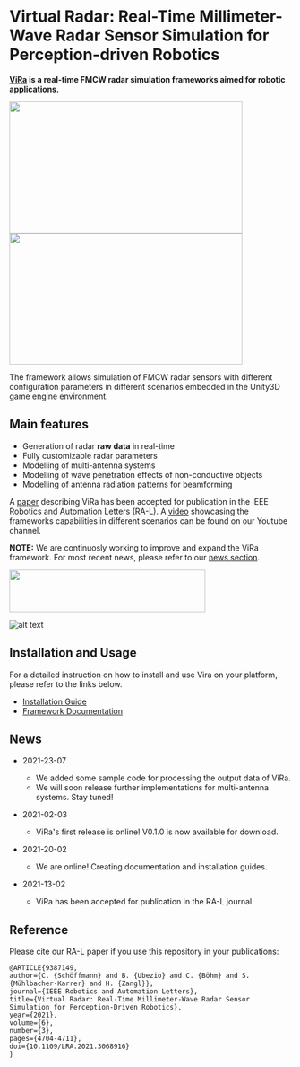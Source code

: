 # Virtual Radar: Real-Time Millimeter-Wave Radar Sensor Simulation for Perception-driven Robotics

**[ViRa](https://aau.at/vira) is a real-time FMCW radar simulation frameworks aimed for robotic applications.**

<img src="https://github.com/chstetco/virtualradar/blob/main/readme_images/ICRA2021_snip01.gif" width="416" height="234" /> <img src="https://github.com/chstetco/virtualradar/blob/main/readme_images/ICRA2021_snip02.gif" width="416" height="234" />

The framework allows simulation of FMCW radar sensors with different configuration parameters in different scenarios embedded in the Unity3D game engine environment. 

## Main features

* Generation of radar **raw data** in real-time
* Fully customizable radar parameters
* Modelling of multi-antenna systems
* Modelling of wave penetration effects of non-conductive objects
* Modelling of antenna radiation patterns for beamforming

A [paper](https://ieeexplore.ieee.org/document/9387149) describing ViRa has been accepted for publication in the IEEE Robotics and Automation Letters (RA-L). 
A [video](https://www.youtube.com/watch?v=R3ZSykLs5iA) showcasing the frameworks capabilities in different scenarios can be found on our Youtube channel.

**NOTE:** We are continuosly working to improve and expand the ViRa framework. For most recent news, please refer to our [news section](https://github.com/chstetco/virtualradar/blob/main/docs/news.md).

<img src="https://www.aau.at/wp-content/uploads/2021/02/efrelogo.png" width="350" height="75" />        

![alt text](https://www.aau.at/wp-content/uploads/2021/02/KWF_FE_pos-aubergine-120x120.png)


## Installation and Usage

For a detailed instruction on how to install and use Vira on your platform, please refer to the links below.

* [Installation Guide](https://virtualradar.readthedocs.io/en/latest/_site/project/installation.html)
* [Framework Documentation](https://virtualradar.readthedocs.io)

## News

- 2021-23-07
  + We added some sample code for processing the output data of ViRa. 
  + We will soon release further implementations for multi-antenna systems. Stay tuned!

- 2021-02-03
  + ViRa's first release is online! V0.1.0 is now available for download.

- 2021-20-02
  + We are online! Creating documentation and installation guides.

- 2021-13-02
  + ViRa has been accepted for publication in the RA-L journal.


## Reference
Please cite our RA-L paper if you use this repository in your publications:
```
@ARTICLE{9387149,  
author={C. {Schöffmann} and B. {Ubezio} and C. {Böhm} and S. {Mühlbacher-Karrer} and H. {Zangl}},  
journal={IEEE Robotics and Automation Letters},   
title={Virtual Radar: Real-Time Millimeter-Wave Radar Sensor Simulation for Perception-Driven Robotics},   
year={2021},  
volume={6},  
number={3},  
pages={4704-4711},  
doi={10.1109/LRA.2021.3068916}
}
```
